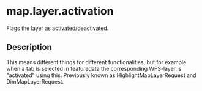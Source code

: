 # map.layer.activation

Flags the layer as activated/deactivated.

## Description

This means different things for different functionalities, but for example when a tab is selected in featuredata the corresponding WFS-layer is "activated" using this. Previously known as HighlightMapLayerRequest and DimMapLayerRequest.

